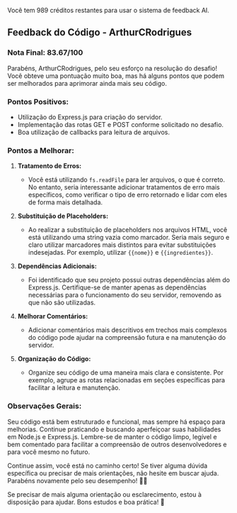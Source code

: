 Você tem 989 créditos restantes para usar o sistema de feedback AI.
## Feedback do Código - ArthurCRodrigues

### Nota Final: 83.67/100

Parabéns, ArthurCRodrigues, pelo seu esforço na resolução do desafio! Você obteve uma pontuação muito boa, mas há alguns pontos que podem ser melhorados para aprimorar ainda mais seu código.

### Pontos Positivos:
- Utilização do Express.js para criação do servidor.
- Implementação das rotas GET e POST conforme solicitado no desafio.
- Boa utilização de callbacks para leitura de arquivos.

### Pontos a Melhorar:

1. **Tratamento de Erros:**
   - Você está utilizando `fs.readFile` para ler arquivos, o que é correto. No entanto, seria interessante adicionar tratamentos de erro mais específicos, como verificar o tipo de erro retornado e lidar com eles de forma mais detalhada.

2. **Substituição de Placeholders:**
   - Ao realizar a substituição de placeholders nos arquivos HTML, você está utilizando uma string vazia como marcador. Seria mais seguro e claro utilizar marcadores mais distintos para evitar substituições indesejadas. Por exemplo, utilizar `{{nome}}` e `{{ingredientes}}`.

3. **Dependências Adicionais:**
   - Foi identificado que seu projeto possui outras dependências além do Express.js. Certifique-se de manter apenas as dependências necessárias para o funcionamento do seu servidor, removendo as que não são utilizadas.

4. **Melhorar Comentários:**
   - Adicionar comentários mais descritivos em trechos mais complexos do código pode ajudar na compreensão futura e na manutenção do servidor.

5. **Organização do Código:**
   - Organize seu código de uma maneira mais clara e consistente. Por exemplo, agrupe as rotas relacionadas em seções específicas para facilitar a leitura e manutenção.

### Observações Gerais:
Seu código está bem estruturado e funcional, mas sempre há espaço para melhorias. Continue praticando e buscando aperfeiçoar suas habilidades em Node.js e Express.js. Lembre-se de manter o código limpo, legível e bem comentado para facilitar a compreensão de outros desenvolvedores e para você mesmo no futuro.

Continue assim, você está no caminho certo! Se tiver alguma dúvida específica ou precisar de mais orientações, não hesite em buscar ajuda. Parabéns novamente pelo seu desempenho! 👏🚀

Se precisar de mais alguma orientação ou esclarecimento, estou à disposição para ajudar. Bons estudos e boa prática! 🌟
